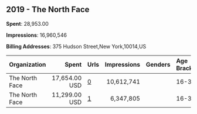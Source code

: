 ## 2019 - The North Face 
**Spent**: 28,953.00

**Impressions**: 16,960,546

**Billing Addresses**: 375 Hudson Street,New York,10014,US

|Organization|Spent|Urls|Impressions|Genders|Age Brackets|Country Codes|
|:---|---:|:---|---:|:---|:---|:---|
|The North Face|17,654.00 USD|[0](https://www.snap.com/political-ads/asset/9a754563434d6d51512bc8c69b9b7cc809447d5c363958e15b13c92dcd8831a4?mediaType=jpg)|10,612,741||16-34|united states|
|The North Face|11,299.00 USD|[1](https://www.snap.com/political-ads/asset/2f8fd44f49bf8fb4725c304595811f41399bef234b4f85d96d652ede1b905d3e?mediaType=jpg)|6,347,805||16-34|united states|
